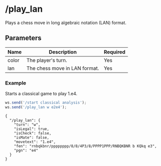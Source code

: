 # /play_lan

Plays a chess move in long algebraic notation (LAN) format.

## Parameters

| Name | Description | Required |
| ---- | ----------- | -------- |
| color | The player's turn. | Yes |
| lan | The chess move in LAN format. | Yes |

### Example

Starts a classical game to play 1.e4.

```js
ws.send('/start classical analysis');
ws.send('/play_lan w e2e4');
```

```text
{
  "/play_lan": {
    "turn": "w",
    "isLegal": true,
    "isCheck": false,
    "isMate": false,
    "movetext": "1.e4",
    "fen": "rnbqkbnr/pppppppp/8/8/4P3/8/PPPP1PPP/RNBQKBNR b KQkq e3",
    "pgn": "e4"
  }
}
```
